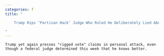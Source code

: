 ```yaml
---
categories: f
title: "

    Trump Rips ‘Partisan Hack’ Judge Who Ruled He Deliberately Lied About Vote Fraud In Suit

"
---
```



    Trump yet again presses "rigged vote" claims in personal attack, even though a federal judge determined this week that he knows better.


